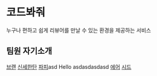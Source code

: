 # 코드봐줘

누구나 편하고 쉽게 리뷰어를 만날 수 있는 환경을 제공하는 서비스

## 팀원 자기소개
[브랜](./braasasdasdan.md)
[신세한탄](./shinsasdaehantan.md)
[파피](fafiasda.md)asd
Hello
asdasdasdasd
[에어](./aiaasdr.md)
[시드](./seedasdasdasd.md)

